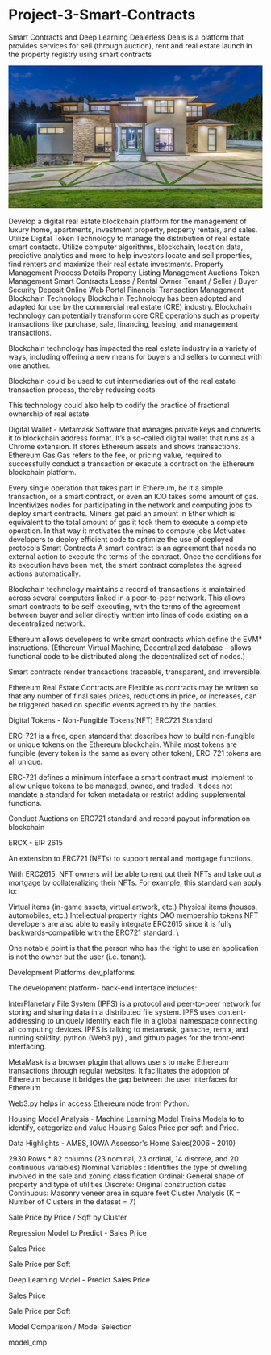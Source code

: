 # Project-3-Smart-Contracts
Smart Contracts and Deep Learning
Dealerless Deals is a platform that provides services for sell (through auction), rent and real estate launch in the property registry using smart contracts

![Images](Images/lux_home_2-maxresdefault.jpg)



Develop a digital real estate blockchain platform for the management of luxury home, apartments, investment property, property rentals, and sales.
Utilize Digital Token Technology to manage the distribution of real estate smart contacts.
Utilize computer algorithms, blockchain, location data, predictive analytics and more to help investors locate and sell properties, find renters and maximize their real estate investments.
Property Management Process Details
Property Listing Management
Auctions
Token Management
Smart Contracts
Lease / Rental
Owner Tenant / Seller / Buyer
Security Deposit
Online Web Portal
Financial Transaction Management
Blockchain Technology
Blockchain Technology has been adopted and adapted for use by the commercial real estate (CRE) industry. Blockchain technology can potentially transform core CRE operations such as property transactions like purchase, sale, financing, leasing, and management transactions.

Blockchain technology has impacted the real estate industry in a variety of ways, including offering a new means for buyers and sellers to connect with one another.

Blockchain could be used to cut intermediaries out of the real estate transaction process, thereby reducing costs.

This technology could also help to codify the practice of fractional ownership of real estate.

Digital Wallet - Metamask
Software that manages private keys and converts it to blockchain address format.
It’s a so-called digital wallet that runs as a Chrome extension. It stores Ethereum assets and shows transactions.
Ethereum Gas
Gas refers to the fee, or pricing value, required to successfully conduct a transaction or execute a contract on the Ethereum blockchain platform.

Every single operation that takes part in Ethereum, be it a simple transaction, or a smart contract, or even an ICO takes some amount of gas.
Incentivizes nodes for participating in the network and computing jobs to deploy smart contracts.
Miners get paid an amount in Ether which is equivalent to the total amount of gas it took them to execute a complete operation. In that way it motivates the mines to compute jobs
Motivates developers to deploy efficient code to optimize the use of deployed protocols
Smart Contracts
A smart contract is an agreement that needs no external action to execute the terms of the contract. Once the conditions for its execution have been met, the smart contract completes the agreed actions automatically.

Blockchain technology maintains a record of transactions is maintained across several computers linked in a peer-to-peer network. This allows smart contracts to be self-executing, with the terms of the agreement between buyer and seller directly written into lines of code existing on a decentralized network.

Ethereum allows developers to write smart contracts which define the EVM* instructions. (Ethereum Virtual Machine, Decentralized database – allows functional code to be distributed along the decentralized set of nodes.)

Smart contracts render transactions traceable, transparent, and irreversible.

Ethereum Real Estate Contracts are Flexible as contracts may be written so that any number of final sales prices, reductions in price, or increases, can be triggered based on specific events agreed to by the parties.

Digital Tokens - Non-Fungible Tokens(NFT)
ERC721 Standard

ERC-721 is a free, open standard that describes how to build non-fungible or unique tokens on the Ethereum blockchain. While most tokens are fungible (every token is the same as every other token), ERC-721 tokens are all unique.

ERC-721 defines a minimum interface a smart contract must implement to allow unique tokens to be managed, owned, and traded. It does not mandate a standard for token metadata or restrict adding supplemental functions.

Conduct Auctions on ERC721 standard and record payout information on blockchain

ERCX - EIP 2615

An extension to ERC721 (NFTs) to support rental and mortgage functions.

With ERC2615, NFT owners will be able to rent out their NFTs and take out a mortgage by collateralizing their NFTs. For example, this standard can apply to:

Virtual items (in-game assets, virtual artwork, etc.)
Physical items (houses, automobiles, etc.)
Intellectual property rights
DAO membership tokens
NFT developers are also able to easily integrate ERC2615 since it is fully backwards-compatible with the ERC721 standard. \

One notable point is that the person who has the right to use an application is not the owner but the user (i.e. tenant).

Development Platforms
dev_platforms

The development platform- back-end interface includes:

InterPlanetary File System (IPFS) is a protocol and peer-to-peer network for storing and sharing data in a distributed file system. IPFS uses content-addressing to uniquely identify each file in a global namespace connecting all computing devices. IPFS is talking to metamask, ganache, remix, and running solidity, python (Web3.py) , and github pages for the front-end interfacing.

MetaMask is a browser plugin that allows users to make Ethereum transactions through regular websites. It facilitates the adoption of Ethereum because it bridges the gap between the user interfaces for Ethereum

Web3.py  helps in access Ethereum node from Python.

Housing Model Analysis - Machine Learning Model
Trains Models to to identify, categorize and value Housing Sales Price per sqft and Price.

Data Highlights - AMES, IOWA Assessor's Home Sales(2006 - 2010)

2930 Rows * 82 columns (23 nominal, 23 ordinal, 14 discrete, and 20 continuous variables)
Nominal Variables : Identifies the type of dwelling involved in the sale and zoning classification
Ordinal: General shape of property and type of utilities
Discrete: Original construction dates
Continuous: Masonry veneer area in square feet
Cluster Analysis (K = Number of Clusters in the dataset = 7)

Sale Price by Price / Sqft by Cluster


Regression Model to Predict - Sales Price

Sales Price 

Sale Price per Sqft 

Deep Learning Model - Predict Sales Price

Sales Price 

Sale Price per Sqft 

Model Comparison / Model Selection

model_cmp